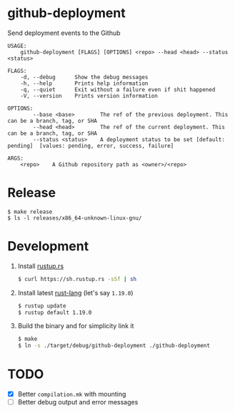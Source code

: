 # github-deployment

Send deployment events to the Github

```
USAGE:
    github-deployment [FLAGS] [OPTIONS] <repo> --head <head> --status <status>

FLAGS:
    -d, --debug      Show the debug messages
    -h, --help       Prints help information
    -q, --quiet      Exit without a failure even if shit happened
    -V, --version    Prints version information

OPTIONS:
        --base <base>        The ref of the previous deployment. This can be a branch, tag, or SHA
        --head <head>        The ref of the current deployment. This can be a branch, tag, or SHA
        --status <status>    A deployment status to be set [default: pending]  [values: pending, error, success, failure]

ARGS:
    <repo>    A Github repository path as <owner>/<repo>
```

# Release

```
$ make release
$ ls -l releases/x86_64-unknown-linux-gnu/
```

# Development

1. Install [rustup.rs](https://www.rustup.rs)

    ```bash
    $ curl https://sh.rustup.rs -sSf | sh
    ```

2. Install latest [rust-lang](http://rust-lang.org) (let's say `1.19.0`)

    ```bash
    $ rustup update
    $ rustup default 1.19.0
    ```

3. Build the binary and for simplicity link it

    ```bash
    $ make
    $ ln -s ./target/debug/github-deployment ./github-deployment
    ```


# TODO

- [x] Better `compilation.mk` with mounting
- [ ] Better debug output and error messages
